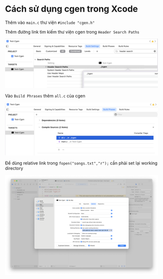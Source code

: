 # Cách sử dụng cgen trong Xcode

Thêm vào `main.c` thư viện `#include "cgen.h"`

Thêm đường link tìm kiếm thư viện cgen trong `Header Search Paths`

![Pic1](pic/Pic1.png)

Vào `Build Phrases` thêm `all.c` của cgen

![Pic2](pic/Pic2.png)

Để dùng relative link trong `fopen("songs.txt","r");` cần phải set lại working directory

![Pic3](pic/Pic3.png)

